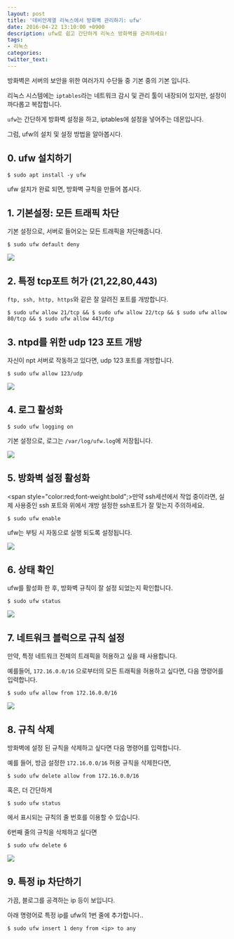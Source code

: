 ```yaml
---
layout: post
title: '데비안계열 리눅스에서 방화벽 관리하기: ufw'
date: 2016-04-22 13:10:00 +0900
description: ufw로 쉽고 간단하게 리눅스 방화벽을 관리하세요!   
tags:
- 리눅스
categories:
twitter_text:
---
```


방화벽은 서버의 보안을 위한 여러가지 수단들 중 기본 중의 기본 입니다.

리눅스 시스템에는 `iptables`라는 네트워크 감시 및 관리 툴이 내장되어 있지만, 설정이 까다롭고 복잡합니다.

`ufw`는 간단하게 방화벽 설정을 하고, iptables에 설정을 넣어주는 데몬입니다.

그럼, ufw의 설치 및 설정 방법을 알아봅시다.

## 0. ufw 설치하기

```
$ sudo apt install -y ufw
```

ufw 설치가 완료 되면, 방화벽 규칙을 만들어 봅시다.

## 1. 기본설정: 모든 트래픽 차단

기본 설정으로, 서버로 들어오는 모든 트래픽을 차단해줍니다.

```
$ sudo ufw default deny
```

<a href="https://googledrive.com/host/0Bw2KEQNBe4nMZW91OWJNZ2lmX0k/img20160302001.png" data-lightbox="7"><img src="https://googledrive.com/host/0Bw2KEQNBe4nMZW91OWJNZ2lmX0k/img20160302001.png"></a>

## 2. 특정 tcp포트 허가 (21,22,80,443)

`ftp, ssh, http, https`와 같은 잘 알려진 포트를 개방합니다.

```
$ sudo ufw allow 21/tcp && $ sudo ufw allow 22/tcp && $ sudo ufw allow 80/tcp && $ sudo ufw allow 443/tcp
```

## 3. ntpd를 위한 udp 123 포트 개방

자신이 npt 서버로 작동하고 있다면, udp 123 포트를 개방합니다.

```
$ sudo ufw allow 123/udp
```

<a href="https://googledrive.com/host/0Bw2KEQNBe4nMZW91OWJNZ2lmX0k/img20160302002.png" data-lightbox="7"><img src="https://googledrive.com/host/0Bw2KEQNBe4nMZW91OWJNZ2lmX0k/img20160302002.png"></a>

## 4. 로그 활성화

```
$ sudo ufw logging on
```

기본 설정으로, 로그는 `/var/log/ufw.log`에 저장됩니다.

<a href="https://googledrive.com/host/0Bw2KEQNBe4nMZW91OWJNZ2lmX0k/img20160302003.png" data-lightbox="7"><img src="https://googledrive.com/host/0Bw2KEQNBe4nMZW91OWJNZ2lmX0k/img20160302003.png"></a>

## 5. 방화벽 설정 활성화

<span style="color:red;font-weight:bold";>만약 ssh세션에서 작업 중이라면, 실제 사용중인 ssh 포트와 위에서 개방 설정한 ssh포트가 잘 맞는지 주의하세요.</span>

```
$ sudo ufw enable
```

ufw는 부팅 시 자동으로 실행 되도록 설정됩니다.

<a href="https://googledrive.com/host/0Bw2KEQNBe4nMZW91OWJNZ2lmX0k/img20160302004.png" data-lightbox="7"><img src="https://googledrive.com/host/0Bw2KEQNBe4nMZW91OWJNZ2lmX0k/img20160302004.png"></a>

## 6. 상태 확인

ufw를 활성화 한 후, 방화벽 규칙이 잘 설정 되었는지 확인합니다.

```
$ sudo ufw status
```

<a href="https://googledrive.com/host/0Bw2KEQNBe4nMZW91OWJNZ2lmX0k/img20160302006.png" data-lightbox="7"><img src="https://googledrive.com/host/0Bw2KEQNBe4nMZW91OWJNZ2lmX0k/img20160302006.png"></a>

## 7. 네트워크 블럭으로 규칙 설정

만약, 특정 네트워크 전체의 트래픽을 허용하고 싶을 때 사용합니다.

예를들어, `172.16.0.0/16` 으로부터의 모든 트래픽을 허용하고 싶다면, 다음 명령어를 입력합니다.

```
$ sudo ufw allow from 172.16.0.0/16
```

<a href="https://googledrive.com/host/0Bw2KEQNBe4nMZW91OWJNZ2lmX0k/img20160302007.png" data-lightbox="7"><img src="https://googledrive.com/host/0Bw2KEQNBe4nMZW91OWJNZ2lmX0k/img20160302007.png"></a>

## 8. 규칙 삭제

방화벽에 설정 된 규칙을 삭제하고 싶다면 다음 명령어를 입력합니다.

예를 들어, 방금 설정한 `172.16.0.0/16` 허용 규칙을 삭제한다면,

```
$ sudo ufw delete allow from 172.16.0.0/16
```

혹은, 더 간단하게

```
$ sudo ufw status
```

에서 표시되는 규칙의 줄 번호를 이용할 수 있습니다.

6번째 줄의 규칙을 삭제하고 싶다면

```
$ sudo ufw delete 6
```

<a href="https://googledrive.com/host/0Bw2KEQNBe4nMZW91OWJNZ2lmX0k/img20160302008.png" data-lightbox="7"><img src="https://googledrive.com/host/0Bw2KEQNBe4nMZW91OWJNZ2lmX0k/img20160302008.png"></a>

## 9. 특정 ip 차단하기

가끔, 블로그를 공격하는 ip 등이 보입니다.

아래 명령어로 특정 ip를 ufw의 1번 줄에 추가합니다..

```
$ sudo ufw insert 1 deny from <ip> to any
```
